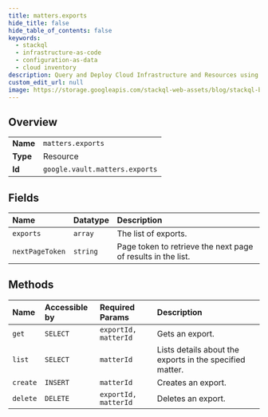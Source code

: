 ```yaml
---
title: matters.exports
hide_title: false
hide_table_of_contents: false
keywords:
  - stackql
  - infrastructure-as-code
  - configuration-as-data
  - cloud inventory
description: Query and Deploy Cloud Infrastructure and Resources using SQL
custom_edit_url: null
image: https://storage.googleapis.com/stackql-web-assets/blog/stackql-blog-post-featured-image.png
---
```

  
    

## Overview
<table><tbody>
<tr><td><b>Name</b></td><td><code>matters.exports</code></td></tr>
<tr><td><b>Type</b></td><td>Resource</td></tr>
<tr><td><b>Id</b></td><td><code>google.vault.matters.exports</code></td></tr>
</tbody></table>

## Fields
| Name | Datatype | Description |
|:-----|:---------|:------------|
| `exports` | `array` | The list of exports. |
| `nextPageToken` | `string` | Page token to retrieve the next page of results in the list. |
## Methods
| Name | Accessible by | Required Params | Description |
|:-----|:--------------|:----------------|:------------|
| `get` | `SELECT` | `exportId, matterId` | Gets an export. |
| `list` | `SELECT` | `matterId` | Lists details about the exports in the specified matter. |
| `create` | `INSERT` | `matterId` | Creates an export. |
| `delete` | `DELETE` | `exportId, matterId` | Deletes an export. |
